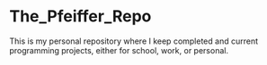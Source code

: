 # The_Pfeiffer_Repo
This is my personal repository where I keep completed and current programming projects, either for school, work, or personal.
